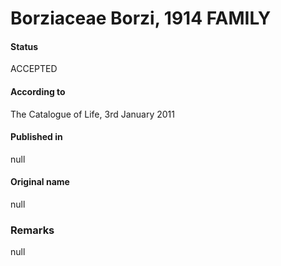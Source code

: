 # Borziaceae Borzi, 1914 FAMILY

#### Status
ACCEPTED

#### According to
The Catalogue of Life, 3rd January 2011

#### Published in
null

#### Original name
null

### Remarks
null